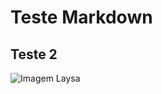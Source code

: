 # Teste Markdown
## Teste 2 

![Imagem Laysa](https://avatars.githubusercontent.com/u/132034642?v=4)
